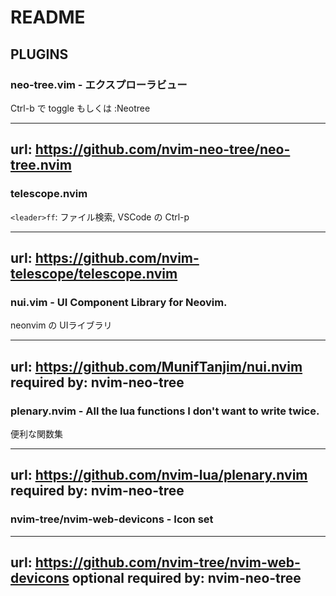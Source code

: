 # README

## PLUGINS

### neo-tree.vim - エクスプローラビュー

Ctrl-b で toggle もしくは :Neotree

---
url: https://github.com/nvim-neo-tree/neo-tree.nvim
---


### telescope.nvim

`<leader>ff`: ファイル検索, VSCode の Ctrl-p

---
url: https://github.com/nvim-telescope/telescope.nvim
---

### nui.vim - UI Component Library for Neovim.

neonvim の UIライブラリ

---
url: https://github.com/MunifTanjim/nui.nvim
required by: nvim-neo-tree
---


### plenary.nvim - All the lua functions I don't want to write twice.

便利な関数集

---
url: https://github.com/nvim-lua/plenary.nvim
required by: nvim-neo-tree
---


### nvim-tree/nvim-web-devicons - Icon set

---
url: https://github.com/nvim-tree/nvim-web-devicons
optional required by: nvim-neo-tree
---
